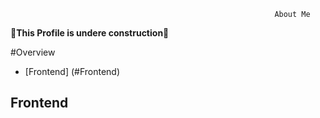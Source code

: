 


                                                               About Me

   :hammer:**This Profile is undere construction**:hammer:

#Overview  
 - [Frontend] (#Frontend)



## Frontend  
 


                                                      
                                                 
